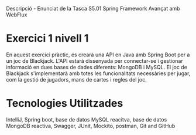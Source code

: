 Descripció - Enunciat de la Tasca S5.01 Spring Framework Avançat amb WebFlux

# Exercici 1 nivell 1

En aquest exercici pràctic, es crearà una API en Java amb Spring Boot per a un joc de Blackjack.
L'API estarà dissenyada per connectar-se i gestionar informació en dues bases de dades diferents: MongoDB i MySQL.
El joc de Blackjack s'implementarà amb totes les funcionalitats necessàries per jugar, com la gestió de jugadors, mans de cartes i regles del joc.

# Tecnologies Utilitzades

IntelliJ, Spring boot, base de datos MySQL reacitva, base de datos MongoDB reactiva, Swagger,  JUnit, Mockito, postman, Git and GitHub
